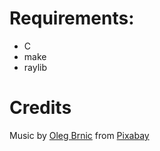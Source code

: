 # Requirements:
- C
- make
- raylib

# Credits
Music by [Oleg Brnic](https://pixabay.com/users/ogifeelthebeat-41654699/?utm_source=link-attribution&utm_medium=referral&utm_campaign=music&utm_content=191267) from [Pixabay](https://pixabay.com//?utm_source=link-attribution&utm_medium=referral&utm_campaign=music&utm_content=191267)
